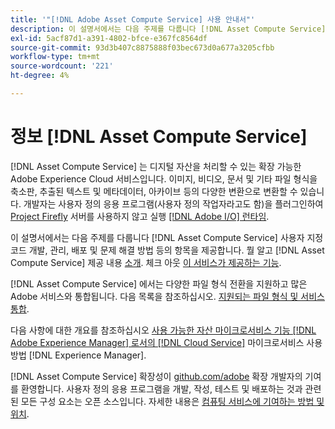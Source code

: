 ```yaml
---
title: '"[!DNL Adobe Asset Compute Service] 사용 안내서"'
description: 이 설명서에서는 다음 주제를 다룹니다 [!DNL Asset Compute Service] 소개, 사용자 지정 코드 개발, 관리, 배포 및 문제 해결 방법과 같은 작업.
exl-id: 5acf87d1-a391-4802-bfce-e367fc8564df
source-git-commit: 93d3b407c8875888f03bec673d0a677a3205cfbb
workflow-type: tm+mt
source-wordcount: '221'
ht-degree: 4%

---
```


# 정보 [!DNL Asset Compute Service]

[!DNL Asset Compute Service] 는 디지털 자산을 처리할 수 있는 확장 가능한 Adobe Experience Cloud 서비스입니다. 이미지, 비디오, 문서 및 기타 파일 형식을 축소판, 추출된 텍스트 및 메타데이터, 아카이브 등의 다양한 변환으로 변환할 수 있습니다. 개발자는 사용자 정의 응용 프로그램(사용자 정의 작업자라고도 함)을 플러그인하여 [Project Firefly](https://www.adobe.io/apis/experienceplatform/project-firefly/docs.html) 서버를 사용하지 않고 실행 [[!DNL Adobe I/O] 런타임](https://www.adobe.io/apis/experienceplatform/runtime.html).

이 설명서에서는 다음 주제를 다룹니다 [!DNL Asset Compute Service] 사용자 지정 코드 개발, 관리, 배포 및 문제 해결 방법 등의 항목을 제공합니다. 뭘 알고 [!DNL Asset Compute Service] 제공 내용 [소개](introduction.md). 체크 아웃 [이 서비스가 제공하는 기능](introduction.md#possible-use-cases-benefits).

[!DNL Asset Compute Service] 에서는 다양한 파일 형식 전환을 지원하고 많은 Adobe 서비스와 통합됩니다. 다음 목록을 참조하십시오. [지원되는 파일 형식 및 서비스 통합](https://experienceleague.adobe.com/docs/experience-manager-cloud-service/assets/file-format-support.html).

다음 사항에 대한 개요를 참조하십시오 [사용 가능한 자산 마이크로서비스 기능 [!DNL Adobe Experience Manager] 로서의 [!DNL Cloud Service]](https://experienceleague.adobe.com/docs/experience-manager-cloud-service/assets/asset-microservices-overview.html) 마이크로서비스 사용 방법 [!DNL Experience Manager].

[!DNL Asset Compute Service] 확장성이 [github.com/adobe](https://github.com/adobe) 확장 개발자의 기여를 환영합니다. 사용자 정의 응용 프로그램을 개발, 작성, 테스트 및 배포하는 것과 관련된 모든 구성 요소는 오픈 소스입니다. 자세한 내용은 [컴퓨팅 서비스에 기여하는 방법 및 위치](contribute-to-compute-service.md).

<!--
Possible to record the below info here in this landing page to centralize the miscellaneous info about Asset Compute Service?
 List of dependencies and requirements SDK, CLI, Devtools, etc.? Or may be a link to the prerequisites.
 Introduction video when Tech Marketing team shares one.
-->
